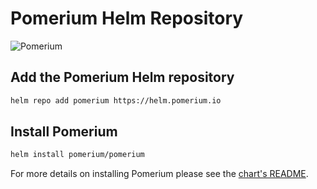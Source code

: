 # Pomerium Helm Repository

![Pomerium](https://www.pomerium.io/logo-long.svg)

## Add the Pomerium Helm repository

```bash
helm repo add pomerium https://helm.pomerium.io
```

## Install Pomerium

```bash
helm install pomerium/pomerium
```

For more details on installing Pomerium please see the [chart's README](https://github.com/pomerium/pomerium-helm/tree/master/charts/pomerium).
